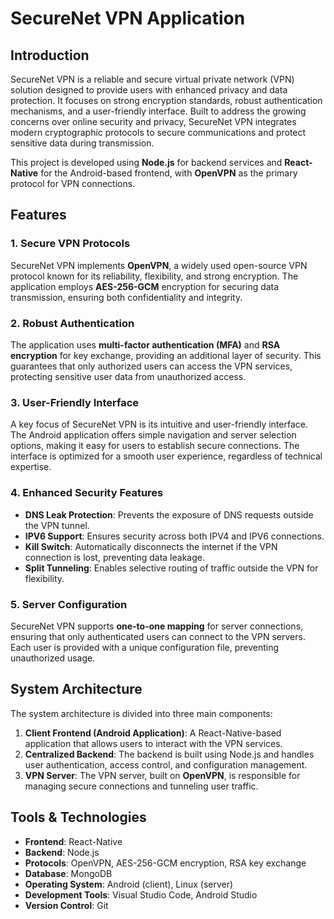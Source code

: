 # SecureNet VPN Application

## Introduction

SecureNet VPN is a reliable and secure virtual private network (VPN) solution designed to provide users with enhanced privacy and data protection. It focuses on strong encryption standards, robust authentication mechanisms, and a user-friendly interface. Built to address the growing concerns over online security and privacy, SecureNet VPN integrates modern cryptographic protocols to secure communications and protect sensitive data during transmission.

This project is developed using **Node.js** for backend services and **React-Native** for the Android-based frontend, with **OpenVPN** as the primary protocol for VPN connections.

## Features

### 1. Secure VPN Protocols
SecureNet VPN implements **OpenVPN**, a widely used open-source VPN protocol known for its reliability, flexibility, and strong encryption. The application employs **AES-256-GCM** encryption for securing data transmission, ensuring both confidentiality and integrity.

### 2. Robust Authentication
The application uses **multi-factor authentication (MFA)** and **RSA encryption** for key exchange, providing an additional layer of security. This guarantees that only authorized users can access the VPN services, protecting sensitive user data from unauthorized access.

### 3. User-Friendly Interface
A key focus of SecureNet VPN is its intuitive and user-friendly interface. The Android application offers simple navigation and server selection options, making it easy for users to establish secure connections. The interface is optimized for a smooth user experience, regardless of technical expertise.

### 4. Enhanced Security Features
- **DNS Leak Protection**: Prevents the exposure of DNS requests outside the VPN tunnel.
- **IPV6 Support**: Ensures security across both IPV4 and IPV6 connections.
- **Kill Switch**: Automatically disconnects the internet if the VPN connection is lost, preventing data leakage.
- **Split Tunneling**: Enables selective routing of traffic outside the VPN for flexibility.

### 5. Server Configuration
SecureNet VPN supports **one-to-one mapping** for server connections, ensuring that only authenticated users can connect to the VPN servers. Each user is provided with a unique configuration file, preventing unauthorized usage.

## System Architecture

The system architecture is divided into three main components:
1. **Client Frontend (Android Application)**: A React-Native-based application that allows users to interact with the VPN services.
2. **Centralized Backend**: The backend is built using Node.js and handles user authentication, access control, and configuration management.
3. **VPN Server**: The VPN server, built on **OpenVPN**, is responsible for managing secure connections and tunneling user traffic.

## Tools & Technologies

- **Frontend**: React-Native
- **Backend**: Node.js
- **Protocols**: OpenVPN, AES-256-GCM encryption, RSA key exchange
- **Database**: MongoDB
- **Operating System**: Android (client), Linux (server)
- **Development Tools**: Visual Studio Code, Android Studio
- **Version Control**: Git



